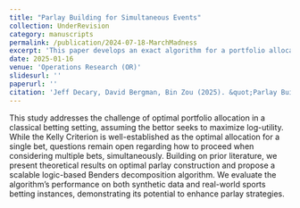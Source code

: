 ```yaml
---
title: "Parlay Building for Simultaneous Events"
collection: UnderRevision
category: manuscripts
permalink: /publication/2024-07-18-MarchMadness
excerpt: 'This paper develops an exact algorithm for a portfolio allocation problem in sports betting, incorporating a log-utility objective function and practical constraints.'
date: 2025-01-16
venue: 'Operations Research (OR)'
slidesurl: ''
paperurl: ''
citation: 'Jeff Decary, David Bergman, Bin Zou (2025). &quot;Parlay Building for Simultaneous Events&quot.'
---
```


This study addresses the challenge of optimal portfolio allocation in a classical betting setting, assuming the bettor seeks to maximize log-utility. While the Kelly Criterion is well-established as the optimal allocation for a single bet, questions remain open regarding how to proceed when considering multiple bets, simultaneously. Building on prior literature, we present theoretical results on optimal parlay construction and propose a scalable logic-based Benders decomposition algorithm. We evaluate the algorithm’s performance on both synthetic data and real-world sports betting instances, demonstrating its potential to enhance parlay strategies.


